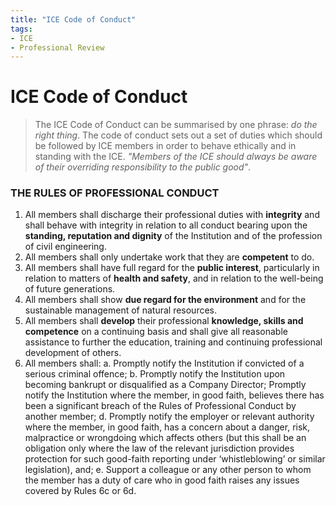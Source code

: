 ```yaml
---
title: "ICE Code of Conduct"
tags: 
- ICE
- Professional Review
---
```

# ICE Code of Conduct

> The ICE Code of Conduct can be summarised by one phrase: *do the right thing*. The code of conduct sets out a set of duties which should be followed by ICE members in order to behave ethically and in standing with the ICE. 
> *"Members of the ICE should always be aware of their overriding responsibility to the public good"*.

### THE RULES OF PROFESSIONAL CONDUCT 
1. All members shall discharge their professional duties with **integrity** and shall behave with integrity in relation to all conduct bearing upon the **standing, reputation and dignity** of the Institution and of the profession of civil engineering. 
2. All members shall only undertake work that they are **competent** to do. 
3. All members shall have full regard for the **public interest**, particularly in relation to matters of **health and safety**, and in relation to the well-being of future generations. 
4. All members shall show **due regard for the environment** and for the sustainable management of natural resources. 
5. All members shall **develop** their professional **knowledge, skills and competence** on a continuing basis and shall give all reasonable assistance to further the education, training and continuing professional development of others. 
6. All members shall: 
	a. Promptly notify the Institution if convicted of a serious criminal offence; 
	b. Promptly notify the Institution upon becoming bankrupt or disqualified as a Company Director; 
	Promptly notify the Institution where the member, in good faith, believes there has been a significant breach of the Rules of Professional Conduct by another member; 
	d. Promptly notify the employer or relevant authority where the member, in good faith, has a concern about a danger, risk, malpractice or wrongdoing which affects others (but this shall be an obligation only where the law of the relevant jurisdiction provides protection for such good-faith reporting under ‘whistleblowing’ or similar legislation), and; 
	e. Support a colleague or any other person to whom the member has a duty of care who in good faith raises any issues covered by Rules 6c or 6d.